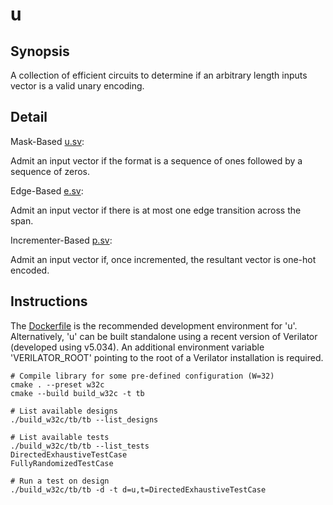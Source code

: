 # u

## Synopsis

A collection of efficient circuits to determine if an arbitrary length inputs vector is a valid unary encoding.

## Detail

Mask-Based [u.sv](./rtl/u/u.sv):

Admit an input vector if the format is a sequence of ones followed by a sequence of zeros. 

Edge-Based [e.sv](./rtl/e/e.sv):

Admit an input vector if there is at most one edge transition across the span.

Incrementer-Based [p.sv](./rtl/p/p.sv):

Admit an input vector if, once incremented, the resultant vector is one-hot encoded.

## Instructions

The [Dockerfile](./.devcontainer/Dockerfile) is the recommended development environment for 'u'. Alternatively, 'u' can be built standalone using a recent version of Verilator (developed using v5.034). An additional environment variable 'VERILATOR_ROOT' pointing to the root of a Verilator installation is required. 

```shell
# Compile library for some pre-defined configuration (W=32)
cmake . --preset w32c
cmake --build build_w32c -t tb

# List available designs
./build_w32c/tb/tb --list_designs

# List available tests
./build_w32c/tb/tb --list_tests
DirectedExhaustiveTestCase
FullyRandomizedTestCase

# Run a test on design
./build_w32c/tb/tb -d -t d=u,t=DirectedExhaustiveTestCase
```

